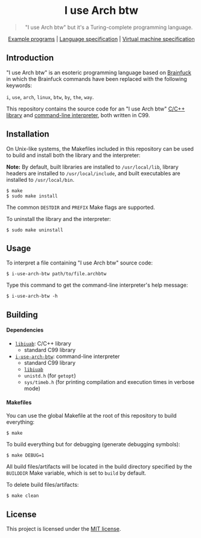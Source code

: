 <div align="center">
    <h1>I use Arch btw</h1>
    <blockquote>
        <p>"I use Arch btw" but it's a Turing-complete programming language.</p>
    </blockquote>
    <a href="./examples">Example programs</a>
    <span>|</span>
    <a href="./docs/LANG_SPEC.md">Language specification</a>
    <span>|</span>
    <a href="./docs/VM_SPEC.md">Virtual machine specification</a>
</div>

## Introduction

"I use Arch btw" is an esoteric programming language based on
[Brainfuck](https://en.wikipedia.org/wiki/Brainfuck) in which the Brainfuck
commands have been replaced with the following keywords:

`i`, `use`, `arch`, `linux`, `btw`, `by`, `the`, `way`.

This repository contains the source code for an "I use Arch btw"
[C/C++ library](./lib) and [command-line interpreter](./cmd), both written in
C99.

## Installation

On Unix-like systems, the Makefiles included in this repository can be used to
build and install both the library and the interpreter:

**Note:** By default, built libraries are installed to `/usr/local/lib`, library
headers are installed to `/usr/local/include`, and built executables are
installed to `/usr/local/bin`.

```
$ make
$ sudo make install
```

The common `DESTDIR` and `PREFIX` Make flags are supported.

To uninstall the library and the interpreter:

```
$ sudo make uninstall
```

## Usage

To interpret a file containing "I use Arch btw" source code:

```
$ i-use-arch-btw path/to/file.archbtw
```

Type this command to get the command-line interpreter's help message:

```
$ i-use-arch-btw -h
```

## Building

#### Dependencies

* [`libiuab`](./lib): C/C++ library
    - standard C99 library
* [`i-use-arch-btw`](./cmd): command-line interpreter
    - standard C99 library
    - [`libiuab`](./lib)
    - `unistd.h` (for `getopt`)
    - `sys/timeb.h` (for printing compilation and execution times in verbose
    mode)

#### Makefiles

You can use the global Makefile at the root of this repository to build
everything:

```
$ make
```

To build everything but for debugging (generate debugging symbols):

```
$ make DEBUG=1
```

All build files/artifacts will be located in the build directory specified by
the `BUILDDIR` Make variable, which is set to `build` by default. 

To delete build files/artifacts:

```
$ make clean
```

## License

This project is licensed under the [MIT license](./LICENSE).
